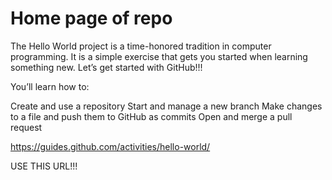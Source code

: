 # Home page of repo

The Hello World project is a time-honored tradition in computer programming. It is a simple exercise that gets you started when learning something new. Let’s get started with GitHub!!!

You’ll learn how to:

Create and use a repository
Start and manage a new branch
Make changes to a file and push them to GitHub as commits
Open and merge a pull request

https://guides.github.com/activities/hello-world/

USE THIS URL!!!
